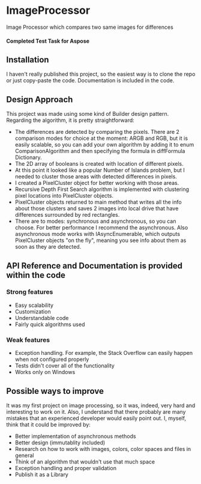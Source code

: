# ImageProcessor

Image Processor which compares two same images for differences

#### Completed Test Task for Aspose

## Installation

I haven't really published this project, so the easiest way is to clone the repo or just copy-paste the code. Documentation is included in the code.

## Design Approach

This project was made using some kind of Builder design pattern.
Regarding the algorithm, it is pretty straightforward: 
* The differences are detected by comparing the pixels. There are 2 comparison modes for choice at the moment: ARGB and RGB, but it is easily scalable, so you can add your own algorithm by adding it to enum ComparisonAlgorithm and then specifying the formula in diffFormula Dictionary.
* The 2D array of booleans is created with location of different pixels.
* At this point it looked like a popular Number of Islands problem, but I needed to cluster those areas with detected differences in pixels.
* I created a PixelCluster object for better working with those areas.
* Recursive Depth First Search algorithm is implemented with clustering pixel locations into PixelCluster objects.
* PixelCluster objects returned to main method that writes all the info about those clusters and saves 2 images into local drive that have differences surrounded by red rectangles.
* There are to modes: synchronous and asynchronous, so you can choose. For better performance I recommend the asynchronous. Also asynchronous mode works with IAsyncEnumerable, which outputs PixelCluster objects "on the fly", meaning you see info about them as soon as they are detected.

## API Reference and Documentation is provided within the code

### Strong features

* Easy scalability
* Customization
* Understandable code
* Fairly quick algorithms used

### Weak features

* Exception handling. For example, the Stack Overflow can easily happen when not configured properly
* Tests didn't cover all of the functionality
* Works only on Windows

## Possible ways to improve

It was my first project on image processing, so it was, indeed, very hard and interesting to work on it. Also, I understand that there probably are many mistakes that an experienced developer would easily point out. I, myself, think that it could be improved by:
* Better implementation of asynchronous methods
* Better design (immutablity included)
* Research on how to work with images, colors, color spaces and files in general
* Think of an algorithm that wouldn't use that much space
* Exception handling and proper validation
* Publish it as a Library
